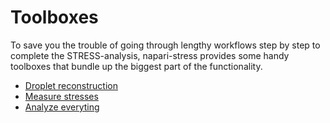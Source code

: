 # Toolboxes

To save you the trouble of going through lengthy workflows step by step to complete the STRESS-analysis, napari-stress provides some handy toolboxes that bundle up the biggest part of the functionality.

* [Droplet reconstruction](01_droplet_reconstruction/Readme.md)
* [Measure stresses](02_measure_stress/Readme.md)
* [Analyze everyting](03_analyze_everything/demo_analyze_everything.ipynb)